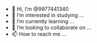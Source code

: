 - 👋 Hi, I’m @9977441340
- 👀 I’m interested in studying ...
- 🌱 I’m currently learning ...
- 💞️ I’m looking to collaborate on ...
- 📫 How to reach me ...

<!---
9977441340/9977441340 is a ✨ special ✨ repository because its `README.md` (this file) appears on your GitHub profile.
You can click the Preview link to take a look at your changes.
--->

